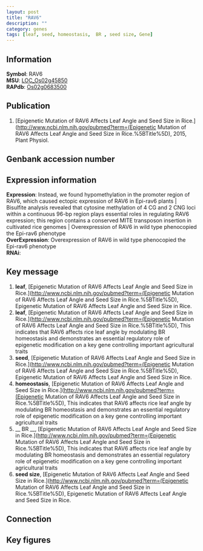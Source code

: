 ```yaml
---
layout: post
title: "RAV6"
description: ""
category: genes
tags: [leaf, seed, homeostasis,  BR , seed size, Gene]
---
```


## Information
__Symbol__: RAV6  
__MSU__: [LOC_Os02g45850](http://rice.plantbiology.msu.edu/cgi-bin/ORF_infopage.cgi?orf=LOC_Os02g45850)  
__RAPdb__: [Os02g0683500](http://rapdb.dna.affrc.go.jp/viewer/gbrowse_details/irgsp1?name=Os02g0683500)  

## Publication
1. [Epigenetic Mutation of RAV6 Affects Leaf Angle and Seed Size in Rice.](http://www.ncbi.nlm.nih.gov/pubmed?term=(Epigenetic Mutation of RAV6 Affects Leaf Angle and Seed Size in Rice.%5BTitle%5D), 2015, Plant Physiol.

## Genbank accession number

## Expression information
__Expression__: Instead, we found hypomethylation in the promoter region of RAV6, which caused ectopic expression of RAV6 in Epi-rav6 plants |  Bisulfite analysis revealed that cytosine methylation of 4 CG and 2 CNG loci within a continuous 96-bp region plays essential roles in regulating RAV6 expression; this region contains a conserved MITE transposon insertion in cultivated rice genomes |  Overexpression of RAV6 in wild type phenocopied the Epi-rav6 phenotype  
__OverExpression__: Overexpression of RAV6 in wild type phenocopied the Epi-rav6 phenotype  
__RNAi__:  

## Key message
1. __leaf__, [Epigenetic Mutation of RAV6 Affects Leaf Angle and Seed Size in Rice.](http://www.ncbi.nlm.nih.gov/pubmed?term=(Epigenetic Mutation of RAV6 Affects Leaf Angle and Seed Size in Rice.%5BTitle%5D), Epigenetic Mutation of RAV6 Affects Leaf Angle and Seed Size in Rice.
2. __leaf__, [Epigenetic Mutation of RAV6 Affects Leaf Angle and Seed Size in Rice.](http://www.ncbi.nlm.nih.gov/pubmed?term=(Epigenetic Mutation of RAV6 Affects Leaf Angle and Seed Size in Rice.%5BTitle%5D),  This indicates that RAV6 affects rice leaf angle by modulating BR homeostasis and demonstrates an essential regulatory role of epigenetic modification on a key gene controlling important agricultural traits
3. __seed__, [Epigenetic Mutation of RAV6 Affects Leaf Angle and Seed Size in Rice.](http://www.ncbi.nlm.nih.gov/pubmed?term=(Epigenetic Mutation of RAV6 Affects Leaf Angle and Seed Size in Rice.%5BTitle%5D), Epigenetic Mutation of RAV6 Affects Leaf Angle and Seed Size in Rice.
4. __homeostasis__, [Epigenetic Mutation of RAV6 Affects Leaf Angle and Seed Size in Rice.](http://www.ncbi.nlm.nih.gov/pubmed?term=(Epigenetic Mutation of RAV6 Affects Leaf Angle and Seed Size in Rice.%5BTitle%5D),  This indicates that RAV6 affects rice leaf angle by modulating BR homeostasis and demonstrates an essential regulatory role of epigenetic modification on a key gene controlling important agricultural traits
5. __ BR __, [Epigenetic Mutation of RAV6 Affects Leaf Angle and Seed Size in Rice.](http://www.ncbi.nlm.nih.gov/pubmed?term=(Epigenetic Mutation of RAV6 Affects Leaf Angle and Seed Size in Rice.%5BTitle%5D),  This indicates that RAV6 affects rice leaf angle by modulating BR homeostasis and demonstrates an essential regulatory role of epigenetic modification on a key gene controlling important agricultural traits
6. __seed size__, [Epigenetic Mutation of RAV6 Affects Leaf Angle and Seed Size in Rice.](http://www.ncbi.nlm.nih.gov/pubmed?term=(Epigenetic Mutation of RAV6 Affects Leaf Angle and Seed Size in Rice.%5BTitle%5D), Epigenetic Mutation of RAV6 Affects Leaf Angle and Seed Size in Rice.

## Connection

## Key figures


